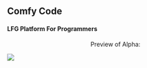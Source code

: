 ## Comfy Code

#### LFG Platform For Programmers
<p align="center">Preview of Alpha:</p>
<img src="https://i.imgur.com/sUAhrc4.png"/>
